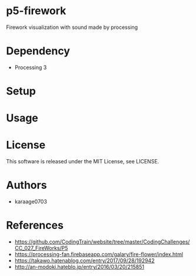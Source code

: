 # p5-firework
Firework visualization with sound made by processing

# Dependency
- Processing 3

# Setup

# Usage

# License
This software is released under the MIT License, see LICENSE.

# Authors
- karaage0703

# References
- https://github.com/CodingTrain/website/tree/master/CodingChallenges/CC_027_FireWorks/P5
- https://processing-fan.firebaseapp.com/galary/fire-flower/index.html
- https://takawo.hatenablog.com/entry/2017/09/28/192942
- http://an-modoki.hateblo.jp/entry/2016/03/20/215851

